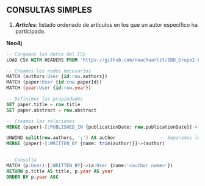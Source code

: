 ## CONSULTAS SIMPLES

1. ***Articles***: listado ordenado de artículos en los que un autor específico ha participado.

**Neo4j**

````sql
-- Cargamos los datos del CSV
LOAD CSV WITH HEADERS FROM 'https://github.com/noachuartzt/IBD_Grupo2-P2/blob/main/parser/csv/2ca14fe14f0bd2f1363f3b735e788d12c3f9f332.csv' AS row

-- Creamos los nodos necesarios
MATCH (authors:User {id:row.authors}) 
MATCH (paper:User {id:row.paperId})
MATCH (year:User {id:row.year})

-- Definimos las propiedades
SET paper.title = row.title
SET paper.abstract = row.abstract

-- Creamos las relaciones
MERGE (paper)-[:PUBLISHED_IN {publicationDate: row.publicationDate}]->(year)

UNWIND split(row.authors, ';') AS author                -- Separamos los autores
MERGE (paper)-[:WRITTEN_BY {name: trim(author)}]->(author)


-- Consulta
MATCH (p:User)-[:WRITTEN_BY]->(a:User {name:'<author_name>'})
RETURN p.title AS title, p.year AS year
ORDER BY p.year ASC

````